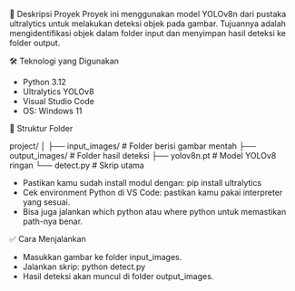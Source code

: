 
🧠 Deskripsi Proyek
Proyek ini menggunakan model YOLOv8n dari pustaka ultralytics untuk melakukan deteksi objek pada gambar. Tujuannya adalah mengidentifikasi objek dalam folder input dan menyimpan hasil deteksi ke folder output.

🛠️ Teknologi yang Digunakan
- Python 3.12
- Ultralytics YOLOv8
- Visual Studio Code
- OS: Windows 11

📁 Struktur Folder

project/
│
├── input_images/       # Folder berisi gambar mentah
├── output_images/      # Folder hasil deteksi
├── yolov8n.pt          # Model YOLOv8 ringan
└── detect.py           # Skrip utama

- Pastikan kamu sudah install modul dengan:
pip install ultralytics
- Cek environment Python di VS Code: pastikan kamu pakai interpreter yang sesuai.
- Bisa juga jalankan which python atau where python untuk memastikan path-nya benar.

✅ Cara Menjalankan
- Masukkan gambar ke folder input_images.
- Jalankan skrip:
python detect.py
- Hasil deteksi akan muncul di folder output_images.
